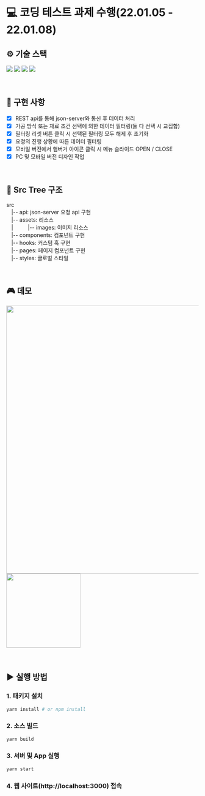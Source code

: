 # 💻 코딩 테스트 과제 수행(22.01.05 - 22.01.08)

## ⚙ 기술 스택

<img src="https://img.shields.io/badge/TypeScript-3178C6?style=for-the-badge&logo=TypeScript&logoColor=white"> <img src="https://img.shields.io/badge/React-61DAFB?style=for-the-badge&logo=React&logoColor=white"> <img src="https://img.shields.io/badge/React_Router-CA4245?style=for-the-badge&logo=React-Router&logoColor=black"> <img src="https://img.shields.io/badge/Styled--Components-DB7093?style=for-the-badge&logo=styled-components&logoColor=yellow">

<br/>

## 📝 구현 사항

- [x] REST api를 통해 json-server와 통신 후 데이터 처리
- [x] 가공 방식 또는 재료 조건 선택에 의한 데이터 필터링(둘 다 선택 시 교집합)
- [x] 필터링 리셋 버튼 클릭 시 선택된 필터링 모두 해제 후 초기화
- [x] 요청의 진행 상황에 따른 데이터 필터링
- [x] 모바일 버전에서 햄버거 아이콘 클릭 시 메뉴 슬라이드 OPEN / CLOSE
- [x] PC 및 모바일 버전 디자인 작업

<br/>

## 🎄 Src Tree 구조

src  
ㅤ|-- api: json-server 요청 api 구현  
ㅤ|-- assets: 리소스  
ㅤ|ㅤㅤㅤ|-- images: 이미지 리소스  
ㅤ|-- components: 컴포넌트 구현  
ㅤ|-- hooks: 커스텀 훅 구현  
ㅤ|-- pages: 페이지 컴포넌트 구현  
ㅤ|-- styles: 글로벌 스타일

<br/>

## 🎮 데모
<img src="https://user-images.githubusercontent.com/21259498/148638144-81e93e62-57c7-49f1-ad9c-c03b1042407f.gif" width="700px"/> <img src="https://user-images.githubusercontent.com/21259498/148638167-224c1a67-c936-4fea-9ba5-cd35bf45e91e.gif" width="194px"/>

<br/>

## ▶ 실행 방법

### 1. 패키지 설치

```bash
yarn install # or npm install
```

### 2. 소스 빌드
```bash
yarn build
```

### 3. 서버 및 App 실행
```bash
yarn start
```

### 4. 웹 사이트(http://localhost:3000) 접속
